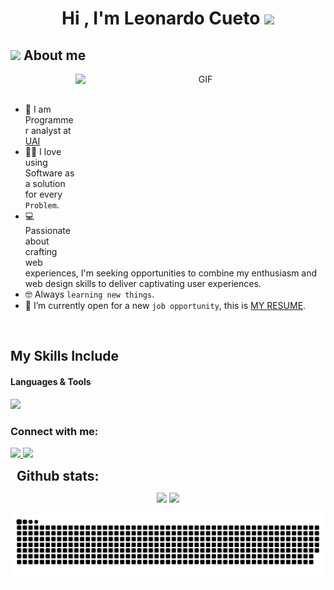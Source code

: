 
<h1 align="center">Hi , I'm Leonardo Cueto <img src="https://media.giphy.com/media/hvRJCLFzcasrR4ia7z/giphy.gif" width="35"></h1>

## <picture><img src = "https://github.com/7oSkaaa/7oSkaaa/blob/main/Images/about_me.gif?raw=true" width = 50px></picture> About me

<span target="_blank" align="center">
  <img align="right" top="500" height="300" width="400" alt="GIF" src="https://media.giphy.com/media/SWoSkN6DxTszqIKEqv/giphy.gif">
</span>
<br><br>


- 🏫 I am Programmer analyst at [UAI](https://uai.edu.ar/)
- :technologist: I love using Software as a solution for every `Problem`.
- :computer: Passionate about crafting web
experiences, I'm seeking opportunities
to combine my enthusiasm and web
design skills to deliver captivating user
experiences.
- :nerd_face: Always `learning new things`.
- :thinking: I’m currently open for a new `job opportunity`, this is [MY RESUME](https://drive.google.com/file/d/10I9a_C1lx6AnhwcUK8xffcFcFoYa8oOF/view?usp=drive_link).
<!--  - :boom: You can visit [MY WEBSITE](). -->
<br>

## My Skills Include

<h4> Languages & Tools </h4>
<p align="start">
    <img src="https://skillicons.dev/icons?i=vue,typescript,astro,pinia,git,nodejs,react,mongo,mysql,express,css,figma,postman,tailwindcss,bootstrap,js,c#" />
</p>

<h3 align="left">Connect with me:</h3>
<p align="left">
  <a href="https://www.linkedin.com/in/leonardo-cueto/" target="blank"><img src="https://skillicons.dev/icons?i=linkedin"/> </a>
  <a href="https://mail.google.com/mail/?view=cm&fs=1&to=tuemail@gmail.com&su=quiero%20saber%20mas%20de%20vos!" target="blank"><img src="https://skillicons.dev/icons?i=gmail"/></a>
</p>
<div align="center">
<h2 align="start" style="margin: 5px 10px;">Github stats:</h2> 

[![](https://github-readme-stats.vercel.app/api?username=leonardocueto&show_icons=true&theme=tokyonight&hide_border=true&locale=en)](https://github.com/leonardocueto)
[![](https://github-readme-streak-stats.herokuapp.com/?user=leonardocueto&theme=material-palenight)](https://github.com/leonardocueto)
</div>
<p align="center">
  <img  src="https://raw.githubusercontent.com/Elanza-48/Elanza-48/main/resources/img/github-contribution-grid-snake.svg"
    alt="example" />
</p>



